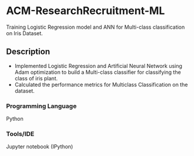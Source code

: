 # ACM-ResearchRecruitment-ML
Training Logistic Regression model and ANN for Multi-class classification on Iris Dataset.

## Description
* Implemented Logistic Regression and Artificial Neural Network using Adam optimization to build a Multi-class classifier for classifying the class of iris plant.
* Calculated the performance metrics for Multiclass Classification on the dataset.

### Programming Language
Python

### Tools/IDE
Jupyter notebook (IPython)
